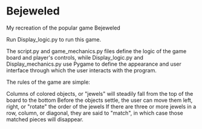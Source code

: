 # Bejeweled
My recreation of the popular game Bejeweled

Run Display_logic.py to run this game.

The script.py and game_mechanics.py files define the logic of the game board and player's controls, while Display_logic.py and Display_mechanics.py use Pygame to define the appearance and user interface through which the user interacts with the program.

The rules of the game are simple:

Columns of colored objects, or "jewels" will steadily fall from the top of the board to the bottom
Before the objects settle, the user can move them left, right, or "rotate" the order of the jewels
If there are three or more jewels in a row, column, or diagonal, they are said to "match", in which case those matched pieces will disappear.
